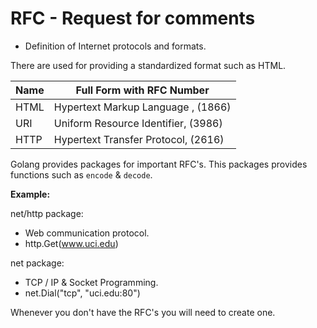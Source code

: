 # RFC - Request for comments

* Definition of Internet protocols and formats.

There are used for providing a standardized format such as HTML.

| Name | Full Form with RFC Number           |
|------|-------------------------------------|
| HTML | Hypertext Markup Language  , (1866) |
| URI  | Uniform Resource Identifier, (3986) |
| HTTP | Hypertext Transfer Protocol, (2616) |

Golang provides packages for important RFC's. This packages provides
functions such as `encode` & `decode`.

**Example:**

net/http package:

* Web communication protocol.
* http.Get(www.uci.edu)

net package:

* TCP / IP & Socket Programming.
* net.Dial("tcp", "uci.edu:80")

Whenever you don't have the RFC's you will need to create one.



